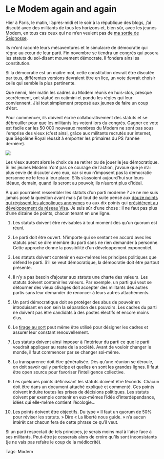 # Le Modem again and again

Hier à Paris, le matin, l’après-midi et le soir à la république des blogs, j’ai discuté avec des militants de tous les horizons et, bien sûr, avec les jeunes Modem, en tous cas ceux qui ne m’en veulent pas de [ma sortie de Seignosse](http://blog.tcrouzet.com/2007/09/17/militantisme-ecole-de-mediocrite/).<span id="more-581"></span>

Ils m’ont raconté leurs mésaventures et le simulacre de démocratie qui règne au cœur de leur parti. Fin novembre se tiendra un congrès qui posera les statuts du soi-disant mouvement démocrate. Il fondera ainsi sa constitution.

Si la démocratie est un maître mot, cette constitution devrait être discutée par tous, différentes versions devraient être en lice, un vote devrait choisir celle qui semble la plus pertinente.

Que nenni, hier matin les cadres du Modem réunis en huis-clos, presque secrètement, ont statué en catimini et pondu les règles qui leur conviennent. J’ai tout simplement proposé aux jeunes de faire un coup d’état.

Pour commencer, ils doivent écrire collaborativement des statuts et se débrouiller pour que les militants les votent lors du congrès. Gagner ce vote est facile car les 50 000 nouveaux membres du Modem ne sont pas sous l'emprise des vieux (c'est ainsi, grâce aux militants recrutés sur internet, que Ségolène Royal réussit à emporter les primaires du PS l'année dernière).

![](http://blog.tcrouzet.comhttps://tcrouzet.com/images_tc/2007/10/pacco1.jpg)

Les vieux auront alors le choix de se retirer ou de jouer le jeu démocratique. Si les jeunes Modem n’ont pas ce courage de l’action, j’avoue que je n’ai plus envie de discuter avec eux, car si eux n’imposent pas la démocratie personne ne le fera à leur place. S’ils s’assoient aujourd’hui sur leurs idéaux, demain, quand ils seront au pouvoir, ils n’auront plus d’idéal.

À quoi pourraient ressembler les statuts d’un parti moderne ? Je ne me suis jamais posé la question avant mais j’ai tout de suite pensé aux [douze points qui régissent les alcooliques anonymes](http://blog.tcrouzet.com/2007/09/14/trois-jours-au-vert/) ou aux dix points qui [présidèrent au développement du réseau Visa](http://blog.tcrouzet.com/2006/09/08/manager-par-la-connexion/). Je suis sûr d’une chose : il ne faut pas plus d’une dizaine de points, chacun tenant en une ligne.

1. Les statuts doivent être révisables à tout moment dès qu’un quorum est réuni.

2. Le parti doit être ouvert. N’importe qui se sentant en accord avec les statuts peut se dire membre du parti sans ne rien demander à personne. Cette approche donne la possibilité d’un développement exponentiel.

3. Les statuts doivent contenir en eux-mêmes les principes politiques que défend le parti. S’il se veut démocratique, la démocratie doit être partout présente.

4. Il n’y a pas besoin d’ajouter aux statuts une charte des valeurs. Les statuts doivent contenir les valeurs. Par exemple, un parti qui veut se détourner des vieux clivages doit accepter des militants des autres partis sans leur demander de renoncer à leurs autres attachements.

5. Un parti démocratique doit se protéger des abus de pouvoir en introduisant en son sein la séparation des pouvoirs. Les cadres du parti ne doivent pas être candidats à des postes électifs et encore moins élus.

6. Le [tirage au sort](http://blog.tcrouzet.com/2007/05/25/assemblee-aleatoire/) peut même être utilisé pour désigner les cadres et assurer leur constant renouvellement.

7. Les statuts doivent ainsi imposer à l’intérieur du parti ce que le parti voudrait appliquer au reste de la société. Avant de vouloir changer le monde, il faut commencer par se changer soi-même.

8. La transparence doit être généralisée. Dès qu’une réunion se déroule, on doit savoir qui y participe et quelles en sont les grandes lignes. Il faut être open source pour favoriser l’intelligence collective.

9. Les quelques points définissant les statuts doivent être féconds. Chacun doit être dans un document attaché expliqué et commenté. Ces points doivent induire toutes les prises de décisions politiques. Les statuts doivent par exemple contenir en eux-mêmes l’idée d’interdépendance, idées qui elle-même contient l’écologie…

10. Les points doivent être objectifs. Du type « Il faut un quorum de 50% pour réviser les statuts. » Dire « La liberté nous guide. » n’a aucun intérêt car chacun fera de cette phrase ce qu’il veut.

Si un parti respectait de tels principes, je serais moins mal à l'aise face à ses militants. Peut-être je cesserais alors de croire qu’ils sont inconsistants (je ne vais pas refaire le coup de la médiocrité).

Tags: Modem